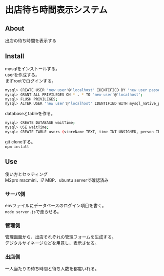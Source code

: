 # 出店待ち時間表示システム
## About
出店の待ち時間を表示する

## Install
mysqlをインストールする。  
userを作成する。  
まずrootでログインする。  
```sh
mysql> CREATE USER 'new user'@'localhost' IDENTIFIED BY 'new user password';
mysql> GRANT ALL PRIVILEGES ON * . * TO 'new user'@'localhost';
mysql> FLUSH PRIVILEGES;
mysql> ALTER USER 'new user'@'localhost' IDENTIFIED WITH mysql_native_password BY 'new user password';
```
databaseとtableを作る。  
```sh
mysql> CREATE DATABASE waitTime;
mysql> USE waitTime;
mysql> CREATE TABLE users (storeName TEXT, time INT UNSIGNED, person INT UNSIGNED, total INT UNSIGNED, url TEXT, sellStatus TEXT);
```  
git cloneする。  
``npm install``

## Use
使い方とセッティング  
M2pro macmini、i7 MBP、ubuntu serverで確認済み
### サーバ側
envファイルにデータベースのログイン項目を書く。  
``node server.js``で走らせる。
### 管理側
管理画面から、出店それぞれの管理フォームを生成する。  
デジタルサイネージなどを用意し、表示させる。
### 出店側
一人当たりの待ち時間と待ち人数を都度いれる。
